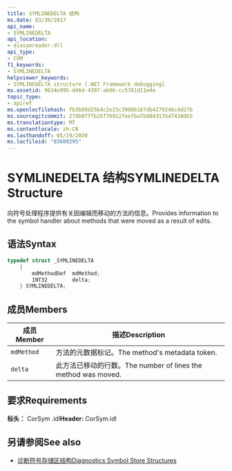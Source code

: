 ```yaml
---
title: SYMLINEDELTA 结构
ms.date: 03/30/2017
api_name:
- SYMLINEDELTA
api_location:
- diasymreader.dll
api_type:
- COM
f1_keywords:
- SYMLINEDELTA
helpviewer_keywords:
- SYMLINEDELTA structure [.NET Framework debugging]
ms.assetid: 9634e995-d46d-4397-ab66-cc5781d11e4e
topic_type:
- apiref
ms.openlocfilehash: fb3b89d25b4c2e23c3980b167db4279246c4d27b
ms.sourcegitcommit: 27db07ffb26f76912feefba7b884313547410db5
ms.translationtype: MT
ms.contentlocale: zh-CN
ms.lasthandoff: 05/19/2020
ms.locfileid: "83609295"
---
```

# <a name="symlinedelta-structure"></a><span data-ttu-id="24729-102">SYMLINEDELTA 结构</span><span class="sxs-lookup"><span data-stu-id="24729-102">SYMLINEDELTA Structure</span></span>
<span data-ttu-id="24729-103">向符号处理程序提供有关因编辑而移动的方法的信息。</span><span class="sxs-lookup"><span data-stu-id="24729-103">Provides information to the symbol handler about methods that were moved as a result of edits.</span></span>  
  
## <a name="syntax"></a><span data-ttu-id="24729-104">语法</span><span class="sxs-lookup"><span data-stu-id="24729-104">Syntax</span></span>  
  
```cpp  
typedef struct _SYMLINEDELTA  
    {  
        mdMethodDef  mdMethod;  
        INT32        delta;  
    } SYMLINEDELTA;  
```  
  
## <a name="members"></a><span data-ttu-id="24729-105">成员</span><span class="sxs-lookup"><span data-stu-id="24729-105">Members</span></span>  
  
|<span data-ttu-id="24729-106">成员</span><span class="sxs-lookup"><span data-stu-id="24729-106">Member</span></span>|<span data-ttu-id="24729-107">描述</span><span class="sxs-lookup"><span data-stu-id="24729-107">Description</span></span>|  
|------------|-----------------|  
|`mdMethod`|<span data-ttu-id="24729-108">方法的元数据标记。</span><span class="sxs-lookup"><span data-stu-id="24729-108">The method's metadata token.</span></span>|  
|`delta`|<span data-ttu-id="24729-109">此方法已移动的行数。</span><span class="sxs-lookup"><span data-stu-id="24729-109">The number of lines the method was moved.</span></span>|  
  
## <a name="requirements"></a><span data-ttu-id="24729-110">要求</span><span class="sxs-lookup"><span data-stu-id="24729-110">Requirements</span></span>  
 <span data-ttu-id="24729-111">**标头：** CorSym .idl</span><span class="sxs-lookup"><span data-stu-id="24729-111">**Header:** CorSym.idl</span></span>  
  
## <a name="see-also"></a><span data-ttu-id="24729-112">另请参阅</span><span class="sxs-lookup"><span data-stu-id="24729-112">See also</span></span>

- [<span data-ttu-id="24729-113">诊断符号存储区结构</span><span class="sxs-lookup"><span data-stu-id="24729-113">Diagnostics Symbol Store Structures</span></span>](diagnostics-symbol-store-structures.md)
